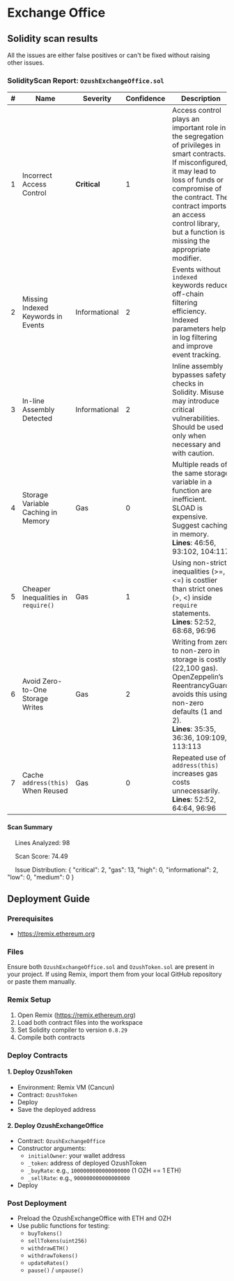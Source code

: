 # Exchange Office

## Solidity scan results

All the issues are either false positives or can't be fixed without raising other issues.

### SolidityScan Report: `OzushExchangeOffice.sol`

| # | Name                                  | Severity       | Confidence | Description                                                                                                                                                                                                                                                                                                           | Remediation |
|---|---------------------------------------|----------------|------------|-----------------------------------------------------------------------------------------------------------------------------------------------------------------------------------------------------------------------------------------------------------------------------------------------------------------------|-------------|
| 1 | Incorrect Access Control              | **Critical**   | 1          | Access control plays an important role in the segregation of privileges in smart contracts. If misconfigured, it may lead to loss of funds or compromise of the contract. The contract imports an access control library, but a function is missing the appropriate modifier.                                      | Not Available |
| 2 | Missing Indexed Keywords in Events    | Informational  | 2          | Events without `indexed` keywords reduce off-chain filtering efficiency. Indexed parameters help in log filtering and improve event tracking.                                                                                                                                                                        | Not Available |
| 3 | In-line Assembly Detected             | Informational  | 2          | Inline assembly bypasses safety checks in Solidity. Misuse may introduce critical vulnerabilities. Should be used only when necessary and with caution.                                                                                                                   | Not Available |
| 4 | Storage Variable Caching in Memory    | Gas            | 0          | Multiple reads of the same storage variable in a function are inefficient. SLOAD is expensive. Suggest caching in memory. <br>**Lines**: 46:56, 93:102, 104:117                                                                                                               | Cache storage reads in memory |
| 5 | Cheaper Inequalities in `require()`   | Gas            | 1          | Using non-strict inequalities (>=, <=) is costlier than strict ones (>, <) inside `require` statements. <br>**Lines**: 52:52, 68:68, 96:96                                                                                                                                    | Use strict inequalities where possible |
| 6 | Avoid Zero-to-One Storage Writes      | Gas            | 2          | Writing from zero to non-zero in storage is costly (22,100 gas). OpenZeppelin’s ReentrancyGuard avoids this using non-zero defaults (1 and 2). <br>**Lines**: 35:35, 36:36, 109:109, 113:113                                                                                  | Use non-zero initial values to avoid costly writes |
| 7 | Cache `address(this)` When Reused     | Gas            | 0          | Repeated use of `address(this)` increases gas costs unnecessarily. <br>**Lines**: 52:52, 64:64, 96:96                                                                                                                                                                        | Cache `address(this)` to a local variable |

#### Scan Summary

  Lines Analyzed: 98

  Scan Score: 74.49

  Issue Distribution: { "critical": 2, "gas": 13, "high": 0, "informational": 2, "low": 0, "medium": 0 }

## Deployment Guide

### Prerequisites

- https://remix.ethereum.org

### Files

Ensure both `OzushExchangeOffice.sol` and `OzushToken.sol` are present in your project. If using Remix, import them from your local GitHub repository or paste them manually.

### Remix Setup

1. Open Remix (https://remix.ethereum.org)
2. Load both contract files into the workspace
3. Set Solidity compiler to version `0.8.29`
4. Compile both contracts

### Deploy Contracts

#### 1. Deploy OzushToken

- Environment: Remix VM (Cancun)
- Contract: `OzushToken`
- Deploy
- Save the deployed address

#### 2. Deploy OzushExchangeOffice

- Contract: `OzushExchangeOffice`
- Constructor arguments:
  - `initialOwner`: your wallet address
  - `_token`: address of deployed OzushToken
  - `_buyRate`: e.g., `1000000000000000000` (1 OZH == 1 ETH)
  - `_sellRate`: e.g., `900000000000000000`
- Deploy

### Post Deployment

- Preload the OzushExchangeOffice with ETH and OZH
- Use public functions for testing:
  - `buyTokens()`
  - `sellTokens(uint256)`
  - `withdrawETH()`
  - `withdrawTokens()`
  - `updateRates()`
  - `pause()` / `unpause()`
